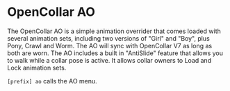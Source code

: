# OpenCollar AO
The OpenCollar AO is a simple animation overrider that comes loaded with several animation sets, including two versions of "Girl" and "Boy", plus Pony, Crawl and Worm. The AO will sync with OpenCollar V7 as long as both are worn.  The AO includes a built in "AntiSlide" feature that allows you to walk while a collar pose is active.  It allows collar owners to Load and Lock animation sets.

`[prefix] ao` calls the AO menu.
